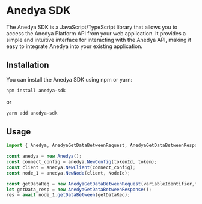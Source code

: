 # Anedya SDK

The Anedya SDK is a JavaScript/TypeScript library that allows you to access the Anedya Platform API from your web application. It provides a simple and intuitive interface for interacting with the Anedya API, making it easy to integrate Anedya into your existing application.

## Installation

You can install the Anedya SDK using npm or yarn:

```bash
npm install anedya-sdk
```

or

```bash
yarn add anedya-sdk
```

## Usage

```javascript
import { Anedya, AnedyaGetDataBetweenRequest, AnedyaGetDataBetweenResponse} from "anedya-sdk";

const anedya = new Anedya();
const connect_config = anedya.NewConfig(tokenId, token);
const client = anedya.NewClient(connect_config);
const node_1 = anedya.NewNode(client, NodeId);

const getDataReq = new AnedyaGetDataBetweenRequest(variableIdentifier,fromTime,toTime);
let getData_resp = new AnedyaGetDataBetweenResponse();
res = await node_1.getDataBetween(getDataReq);
```
